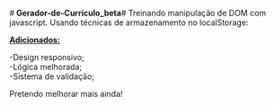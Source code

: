 #<strong> Gerador-de-Curriculo_beta</strong>#
Treinando manipulação de DOM com javascript. Usando técnicas de armazenamento no localStorage:

<strong><u> Adicionados: </u></strong>

-Design responsivo; <br>
-Lógica melhorada;<br>
-Sistema de validação;<br>

Pretendo melhorar mais ainda!

